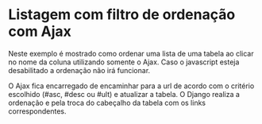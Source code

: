 Listagem com filtro de ordenação com Ajax
===

Neste exemplo é mostrado como ordenar uma lista de uma tabela ao clicar no nome da coluna utilizando somente o Ajax. Caso 
o javascript esteja desabilitado a ordenação não irá funcionar.

O Ajax fica encarregado de encaminhar para a url de acordo com o critério escolhido (#asc, #desc ou #ult) e atualizar a 
tabela. O Django realiza a ordenação e pela troca do cabeçalho da tabela com os links correspondentes.

